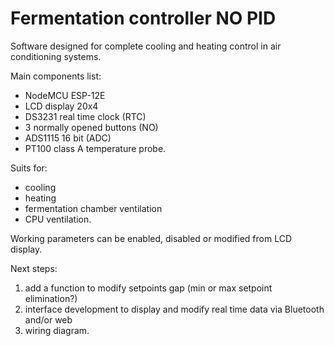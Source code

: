# Fermentation controller NO PID


Software designed for complete cooling and heating control in air conditioning systems.

Main components list:
- NodeMCU ESP-12E
- LCD display 20x4
- DS3231 real time clock (RTC)
- 3 normally opened buttons (NO)
- ADS1115 16 bit (ADC)
- PT100 class A temperature probe.

Suits for:
- cooling
- heating
- fermentation chamber ventilation
- CPU ventilation.

Working parameters can be enabled, disabled or modified from LCD display.

Next steps:
1) add a function to modify setpoints gap (min or max setpoint elimination?)
2) interface development to display and modify real time data via Bluetooth and/or web
3) wiring diagram.
